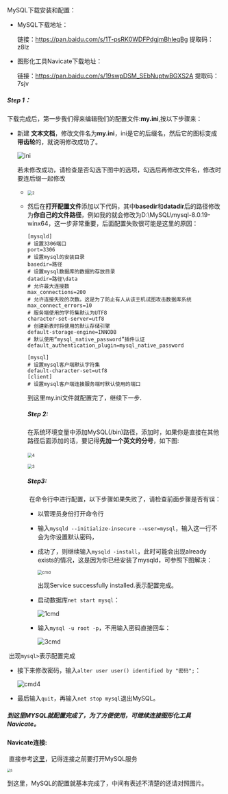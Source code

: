 MySQL下载安装和配置：

+ MySQL下载地址：

  链接：https://pan.baidu.com/s/1T-psRK0WDFPdgjmBhIeqBg 
  提取码：z8lz 

+ 图形化工具Navicate下载地址：

  链接：https://pan.baidu.com/s/19swpDSM_SEbNuptwBGXS2A 
  提取码：7sjv

##### Step 1：

 下载完成后，第一步我们得来编辑我们的配置文件:**my.ini**,按以下步骤来：

+ 新建 **文本文档**，修改文件名为**my.ini**，ini是它的后缀名，然后它的图标变成**带齿轮**的，就说明修改成功了。

  ![ini](https://raw.githubusercontent.com/wadegrc/pic/图床/ini.png)

  ​	若未修改成功，请检查是否勾选下图中的选项，勾选后再修改文件名，修改时要连后缀一起修改

  

  + <img src="https://raw.githubusercontent.com/wadegrc/pic/图床/2.png" alt="2" style="zoom:67%;" />

  + 然后在**打开配置文件**添加以下代码，其中**basedir**和**datadir**后的路径修改为**你自己的文件路径**，例如我的就会修改为D:\MySQL\mysql-8.0.19-winx64，这一步非常重要，后面配置失败很可能是这里的原因：

    ```
    [mysqld]
    # 设置3306端口
    port=3306
    # 设置mysql的安装目录
    basedir=路径
    # 设置mysql数据库的数据的存放目录
    datadir=路径\data
    # 允许最大连接数
    max_connections=200
    # 允许连接失败的次数。这是为了防止有人从该主机试图攻击数据库系统
    max_connect_errors=10
    # 服务端使用的字符集默认为UTF8
    character-set-server=utf8
    # 创建新表时将使用的默认存储引擎
    default-storage-engine=INNODB
    # 默认使用“mysql_native_password”插件认证
    default_authentication_plugin=mysql_native_password
    
    [mysql]
    # 设置mysql客户端默认字符集
    default-character-set=utf8
    [client]
    # 设置mysql客户端连接服务端时默认使用的端口
    ```

    到这里my.ini文件就配置完了，继续下一步.

    ##### Step 2:

    在系统环境变量中添加MySQL(/bin)路径，添加时，如果你是直接在其他路径后面添加的话，要记得**先加一个英文的分号**，如下图:

    ​	<img src="https://raw.githubusercontent.com/wadegrc/pic/图床/4.png" alt="4" style="zoom:67%;" />

    

      <img src="https://raw.githubusercontent.com/wadegrc/pic/图床/cmd.png" alt="3" style="zoom: 67%;" />

    

    ##### Step3:

    ​	在命令行中进行配置，以下步骤如果失败了，请检查前面步骤是否有误：

       + 以管理员身份打开命令行

       + 输入`mysqld --initialize-insecure --user=mysql`，输入这一行不会为你设置默认密码，

       + 成功了，则继续输入`mysqld -install`，此时可能会出现already exists的情况，这是因为你已经安装了mysqld，可参照下图解决：

         <img src="https://raw.githubusercontent.com/wadegrc/pic/图床/3.png" alt="cmd" style="zoom:67%;" />

         

         出现Service successfully installed.表示配置完成。
    
    + 启动数据库`net start mysql`：
    
      ![1cmd](https://raw.githubusercontent.com/wadegrc/pic/图床/1cmd.png)
    
    + 输入`mysql -u root -p`，不用输入密码直接回车：
    
      ![3cmd](https://raw.githubusercontent.com/wadegrc/pic/图床/5.png)
  

  

​	出现`mysql>`表示配置完成



   + 接下来修改密码，输入`alter user user() identified by "密码";`：
     
       ![cmd4](C:%5CUsers%5CGRC2001%5CDesktop%5Ccmd4.png)
       
   + 最后输入`quit`，再输入`net stop mysql`退出MySQL。



#####           到这里MYSQL就配置完成了，为了方便使用，可继续连接图形化工具Navicate。


#### Navicate连接:

​	直接参考[这里](https://blog.csdn.net/Z_97_97/article/details/103324780?utm_source=app)，记得连接之前要打开MySQL服务

<img src="https://raw.githubusercontent.com/wadegrc/pic/图床/3cmd.png" alt="5" style="zoom: 50%;" />

到这里，MySQL的配置就基本完成了，中间有表述不清楚的还请对照图片。









​         

​         

​         

​    

  